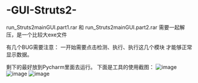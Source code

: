 # -GUI-Struts2-

run_Struts2mainGUI.part1.rar 和 run_Struts2mainGUI.part2.rar 需要一起解压，是一个比较大exe文件

有几个BUG需要注意：
一开始需要点击检测、执行、执行这几个模块
才能够正常显示数据。


剩下的最好放到Pycharm里面去运行。
下面是工具的使用截图：
![image](https://user-images.githubusercontent.com/107297689/173191011-d7ff3b52-50ba-4818-a205-21aa9c2bc6c0.png)
![image](https://user-images.githubusercontent.com/107297689/173191016-dd00625e-c9fa-4668-a964-d63066e17dc2.png)
![image](https://user-images.githubusercontent.com/107297689/173191019-750c758d-5a13-4360-9899-957838bc9906.png)



